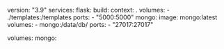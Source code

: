 version: "3.9"
services:
  flask:
    build:
      context: .
    volumes:
      - ./templates:/templates
    ports:
      - "5000:5000"
  mongo:
    image: mongo:latest
    volumes:
      - mongo:/data/db/
    ports:
      - "27017:27017"

volumes:
  mongo:
